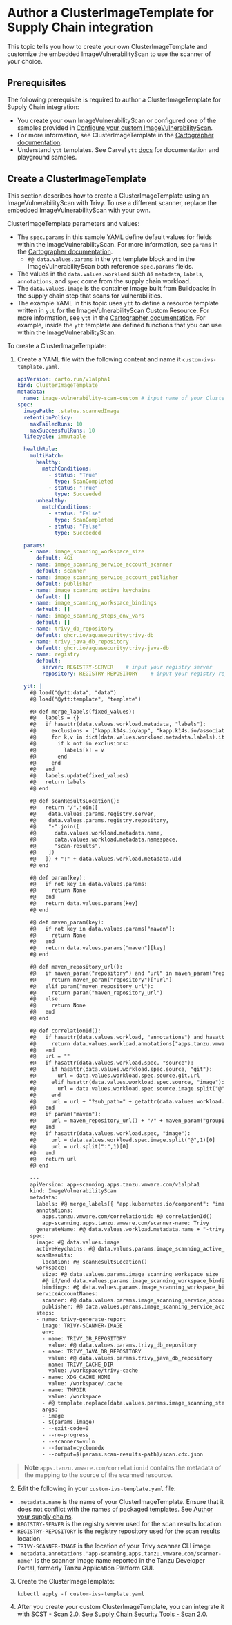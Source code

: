 # Author a ClusterImageTemplate for Supply Chain integration

This topic tells you how to create your own ClusterImageTemplate and customize the embedded ImageVulnerabilityScan to use the scanner of your choice.

## <a id='prerecs'></a> Prerequisites

The following prerequisite is required to author a ClusterImageTemplate for Supply Chain integration:

- You create your own ImageVulnerabilityScan or configured one of the samples provided in [Configure your custom ImageVulnerabilityScan](./ivs-custom-samples.hbs.md).
- For more information, see ClusterImageTemplate in the [Cartographer documentation](https://cartographer.sh/docs/v0.3.0/reference/template/#clusterimagetemplate).
- Understand `ytt` templates. See Carvel `ytt` [docs](https://carvel.dev/ytt/) for documentation and playground samples.

## <a id='create-clusterimagetemplate'></a> Create a ClusterImageTemplate

This section describes how to create a ClusterImageTemplate using an ImageVulnerabilityScan with Trivy. To use a different scanner, replace the embedded ImageVulnerabilityScan with your own.

ClusterImageTemplate parameters and values:

* The `spec.params` in this sample YAML define default values for fields within the ImageVulnerabilityScan. For more information, see `params` in the [Cartographer documentation](https://cartographer.sh/docs/v0.3.0/reference/template/#clusterimagetemplate).
  * `#@ data.values.params` in the `ytt` template block and in the ImageVulnerabilityScan both reference `spec.params` fields.
* The values in the `data.values.workload` such as `metadata`, `labels`, `annotations`, and `spec` come from the supply chain workload.
* The `data.values.image` is the container image built from Buildpacks in the supply chain step that scans for vulnerabilities.
* The example YAML in this topic uses `ytt` to define a resource template written in `ytt` for the ImageVulnerabilityScan Custom Resource. For more information, see `ytt` in the [Cartographer documentation](https://cartographer.sh/docs/v0.3.0/reference/template/#clusterimagetemplate). For example, inside the `ytt` template are defined functions that you can use within the ImageVulnerabilityScan.

To create a ClusterImageTemplate:

1. Create a YAML file with the following content and name it `custom-ivs-template.yaml`.

    ```yaml
    apiVersion: carto.run/v1alpha1
    kind: ClusterImageTemplate
    metadata:
      name: image-vulnerability-scan-custom # input name of your ClusterImageTemplate
    spec:
      imagePath: .status.scannedImage
      retentionPolicy:
        maxFailedRuns: 10
        maxSuccessfulRuns: 10
      lifecycle: immutable

      healthRule:
        multiMatch:
          healthy:
            matchConditions:
              - status: "True"
                type: ScanCompleted
              - status: "True"
                type: Succeeded
          unhealthy:
            matchConditions:
              - status: "False"
                type: ScanCompleted
              - status: "False"
                type: Succeeded

      params:
        - name: image_scanning_workspace_size
          default: 4Gi
        - name: image_scanning_service_account_scanner
          default: scanner
        - name: image_scanning_service_account_publisher
          default: publisher
        - name: image_scanning_active_keychains
          default: []
        - name: image_scanning_workspace_bindings
          default: []
        - name: image_scanning_steps_env_vars
          default: []
        - name: trivy_db_repository
          default: ghcr.io/aquasecurity/trivy-db
        - name: trivy_java_db_repository
          default: ghcr.io/aquasecurity/trivy-java-db
        - name: registry
          default:
            server: REGISTRY-SERVER    # input your registry server
            repository: REGISTRY-REPOSITORY    # input your registry repository

      ytt: |
        #@ load("@ytt:data", "data")
        #@ load("@ytt:template", "template")

        #@ def merge_labels(fixed_values):
        #@   labels = {}
        #@   if hasattr(data.values.workload.metadata, "labels"):
        #@     exclusions = ["kapp.k14s.io/app", "kapp.k14s.io/association"]
        #@     for k,v in dict(data.values.workload.metadata.labels).items():
        #@       if k not in exclusions:
        #@         labels[k] = v
        #@       end
        #@     end
        #@   end
        #@   labels.update(fixed_values)
        #@   return labels
        #@ end

        #@ def scanResultsLocation():
        #@   return "/".join([
        #@    data.values.params.registry.server,
        #@    data.values.params.registry.repository,
        #@    "-".join([
        #@      data.values.workload.metadata.name,
        #@      data.values.workload.metadata.namespace,
        #@      "scan-results",
        #@    ])
        #@   ]) + ":" + data.values.workload.metadata.uid
        #@ end

        #@ def param(key):
        #@   if not key in data.values.params:
        #@     return None
        #@   end
        #@   return data.values.params[key]
        #@ end

        #@ def maven_param(key):
        #@   if not key in data.values.params["maven"]:
        #@     return None
        #@   end
        #@   return data.values.params["maven"][key]
        #@ end

        #@ def maven_repository_url():
        #@   if maven_param("repository") and "url" in maven_param("repository"):
        #@     return maven_param("repository")["url"]
        #@   elif param("maven_repository_url"):
        #@     return param("maven_repository_url")
        #@   else:
        #@     return None
        #@   end
        #@ end

        #@ def correlationId():
        #@   if hasattr(data.values.workload, "annotations") and hasattr(data.values.workload.annotations, "apps.tanzu.vmware.com/correlationid"):
        #@     return data.values.workload.annotations["apps.tanzu.vmware.com/correlationid"]
        #@   end
        #@   url = ""
        #@   if hasattr(data.values.workload.spec, "source"):
        #@     if hasattr(data.values.workload.spec.source, "git"):
        #@       url = data.values.workload.spec.source.git.url
        #@     elif hasattr(data.values.workload.spec.source, "image"):
        #@       url = data.values.workload.spec.source.image.split("@")[0]
        #@     end
        #@     url = url + "?sub_path=" + getattr(data.values.workload.spec.source, "subPath", "/")
        #@   end
        #@   if param("maven"):
        #@     url = maven_repository_url() + "/" + maven_param("groupId").replace(".", "/") + "/" + maven_param("artifactId")
        #@   end
        #@   if hasattr(data.values.workload.spec, "image"):
        #@     url = data.values.workload.spec.image.split("@",1)[0]
        #@     url = url.split(":",1)[0]
        #@   end
        #@   return url
        #@ end

        ---
        apiVersion: app-scanning.apps.tanzu.vmware.com/v1alpha1
        kind: ImageVulnerabilityScan
        metadata:
          labels: #@ merge_labels({ "app.kubernetes.io/component": "image-scan" })
          annotations:
            apps.tanzu.vmware.com/correlationid: #@ correlationId()
            app-scanning.apps.tanzu.vmware.com/scanner-name: Trivy
          generateName: #@ data.values.workload.metadata.name + "-trivy-scan-"
        spec:
          image: #@ data.values.image
          activeKeychains: #@ data.values.params.image_scanning_active_keychains
          scanResults:
            location: #@ scanResultsLocation()
          workspace:
            size: #@ data.values.params.image_scanning_workspace_size
            #@ if/end data.values.params.image_scanning_workspace_bindings:
            bindings: #@ data.values.params.image_scanning_workspace_bindings
          serviceAccountNames:
            scanner: #@ data.values.params.image_scanning_service_account_scanner
            publisher: #@ data.values.params.image_scanning_service_account_publisher
          steps:
          - name: trivy-generate-report
            image: TRIVY-SCANNER-IMAGE
            env:
            - name: TRIVY_DB_REPOSITORY
              value: #@ data.values.params.trivy_db_repository
            - name: TRIVY_JAVA_DB_REPOSITORY
              value: #@ data.values.params.trivy_java_db_repository
            - name: TRIVY_CACHE_DIR
              value: /workspace/trivy-cache
            - name: XDG_CACHE_HOME
              value: /workspace/.cache
            - name: TMPDIR
              value: /workspace
            - #@ template.replace(data.values.params.image_scanning_steps_env_vars)
            args:
            - image
            - $(params.image)
            - --exit-code=0
            - --no-progress
            - --scanners=vuln
            - --format=cyclonedx
            - --output=$(params.scan-results-path)/scan.cdx.json

    ```

>**Note** `apps.tanzu.vmware.com/correlationid` contains the metadata of the mapping to the source of the scanned resource.

2. Edit the following in your `custom-ivs-template.yaml` file:

  - `.metadata.name` is the name of your ClusterImageTemplate. Ensure that it does not conflict with the names of packaged templates. See [Author your supply chains](../scc/authoring-supply-chains.hbs.md#providing-your-own-templates).
  - `REGISTRY-SERVER` is the registry server used for the scan results location.
  - `REGISTRY-REPOSITORY` is the registry repository used for the scan results location.
  - `TRIVY-SCANNER-IMAGE` is the location of your Trivy scanner CLI image
  - `.metadata.annotations.'app-scanning.apps.tanzu.vmware.com/scanner-name'` is the scanner image name reported in the Tanzu Developer Portal, formerly Tanzu Application Platform GUI.

3. Create the ClusterImageTemplate:

    ```console
    kubectl apply -f custom-ivs-template.yaml
    ```

4. After you create your custom ClusterImageTemplate, you can integrate it with SCST - Scan 2.0. See [Supply Chain Security Tools - Scan 2.0](./integrate-app-scanning.hbs.md).
